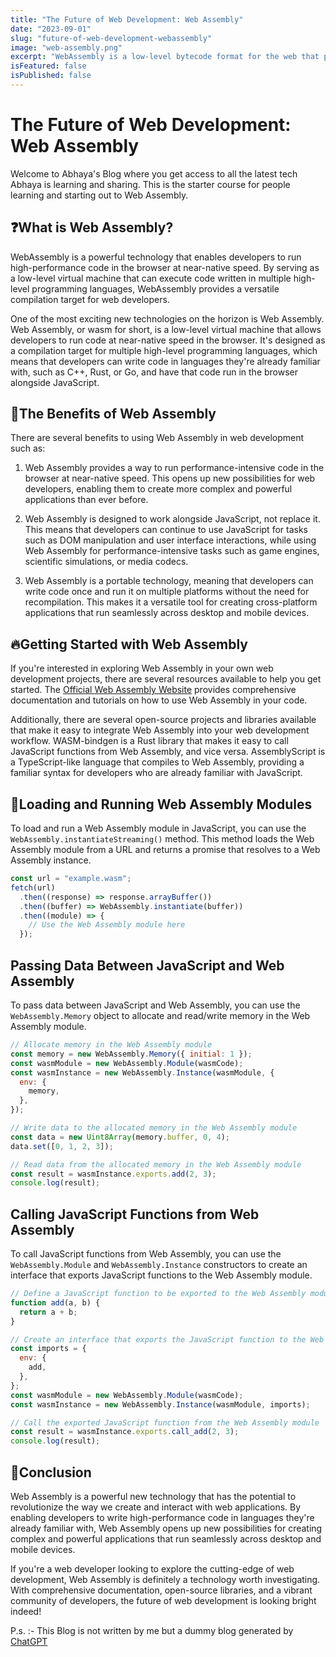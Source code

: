 ```yaml
---
title: "The Future of Web Development: Web Assembly"
date: "2023-09-01"
slug: "future-of-web-development-webassembly"
image: "web-assembly.png"
excerpt: "WebAssembly is a low-level bytecode format for the web that promises to bring native-like performance to web applications."
isFeatured: false
isPublished: false
---
```


# The Future of Web Development: Web Assembly

Welcome to Abhaya's Blog where you get access to all the latest tech Abhaya is learning and sharing. This is the starter course for people learning and starting out to Web Assembly.

## ❓What is Web Assembly?

WebAssembly is a powerful technology that enables developers to run high-performance code in the browser at near-native speed. By serving as a low-level virtual machine that can execute code written in multiple high-level programming languages, WebAssembly provides a versatile compilation target for web developers.

One of the most exciting new technologies on the horizon is Web Assembly. Web Assembly, or wasm for short, is a low-level virtual machine that allows developers to run code at near-native speed in the browser. It's designed as a compilation target for multiple high-level programming languages, which means that developers can write code in languages they're already familiar with, such as C++, Rust, or Go, and have that code run in the browser alongside JavaScript.

## 🚀The Benefits of Web Assembly

There are several benefits to using Web Assembly in web development such as:

1. Web Assembly provides a way to run performance-intensive code in the browser at near-native speed. This opens up new possibilities for web developers, enabling them to create more complex and powerful applications than ever before.

2. Web Assembly is designed to work alongside JavaScript, not replace it. This means that developers can continue to use JavaScript for tasks such as DOM manipulation and user interface interactions, while using Web Assembly for performance-intensive tasks such as game engines, scientific simulations, or media codecs.

3. Web Assembly is a portable technology, meaning that developers can write code once and run it on multiple platforms without the need for recompilation. This makes it a versatile tool for creating cross-platform applications that run seamlessly across desktop and mobile devices.

## 🔥Getting Started with Web Assembly

If you're interested in exploring Web Assembly in your own web development projects, there are several resources available to help you get started. The [Official Web Assembly Website](https://abhayablog.vercel.app/) provides comprehensive documentation and tutorials on how to use Web Assembly in your code.

Additionally, there are several open-source projects and libraries available that make it easy to integrate Web Assembly into your web development workflow. WASM-bindgen is a Rust library that makes it easy to call JavaScript functions from Web Assembly, and vice versa. AssemblyScript is a TypeScript-like language that compiles to Web Assembly, providing a familiar syntax for developers who are already familiar with JavaScript.

## 🏃Loading and Running Web Assembly Modules

To load and run a Web Assembly module in JavaScript, you can use the `WebAssembly.instantiateStreaming()` method. This method loads the Web Assembly module from a URL and returns a promise that resolves to a Web Assembly instance.

```js
const url = "example.wasm";
fetch(url)
  .then((response) => response.arrayBuffer())
  .then((buffer) => WebAssembly.instantiate(buffer))
  .then((module) => {
    // Use the Web Assembly module here
  });
```

## Passing Data Between JavaScript and Web Assembly

To pass data between JavaScript and Web Assembly, you can use the `WebAssembly.Memory` object to allocate and read/write memory in the Web Assembly module.

```js
// Allocate memory in the Web Assembly module
const memory = new WebAssembly.Memory({ initial: 1 });
const wasmModule = new WebAssembly.Module(wasmCode);
const wasmInstance = new WebAssembly.Instance(wasmModule, {
  env: {
    memory,
  },
});

// Write data to the allocated memory in the Web Assembly module
const data = new Uint8Array(memory.buffer, 0, 4);
data.set([0, 1, 2, 3]);

// Read data from the allocated memory in the Web Assembly module
const result = wasmInstance.exports.add(2, 3);
console.log(result);
```

## Calling JavaScript Functions from Web Assembly

To call JavaScript functions from Web Assembly, you can use the `WebAssembly.Module` and `WebAssembly.Instance` constructors to create an interface that exports JavaScript functions to the Web Assembly module.

```js
// Define a JavaScript function to be exported to the Web Assembly module
function add(a, b) {
  return a + b;
}

// Create an interface that exports the JavaScript function to the Web Assembly module
const imports = {
  env: {
    add,
  },
};
const wasmModule = new WebAssembly.Module(wasmCode);
const wasmInstance = new WebAssembly.Instance(wasmModule, imports);

// Call the exported JavaScript function from the Web Assembly module
const result = wasmInstance.exports.call_add(2, 3);
console.log(result);
```

## 🎉Conclusion

Web Assembly is a powerful new technology that has the potential to revolutionize the way we create and interact with web applications. By enabling developers to write high-performance code in languages they're already familiar with, Web Assembly opens up new possibilities for creating complex and powerful applications that run seamlessly across desktop and mobile devices.

If you're a web developer looking to explore the cutting-edge of web development, Web Assembly is definitely a technology worth investigating. With comprehensive documentation, open-source libraries, and a vibrant community of developers, the future of web development is looking bright indeed!

P.s. :- This Blog is not written by me but a dummy blog generated by [ChatGPT](https://chat.openai.com/)
